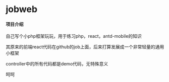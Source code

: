# jobweb

#### 项目介绍
自己写个小php框架玩玩，用于练习php，react，antd-mobile的知识

其原来的前端react代码在github的job上面，后来打算发展成一个非常轻量的通用小框架

controller中的所有代码都是demo代码，无特殊意义

呵呵
